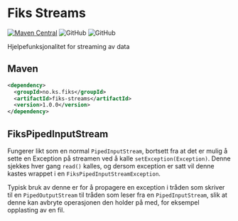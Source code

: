 # Fiks Streams
[![Maven Central](https://img.shields.io/maven-central/v/no.ks.fiks/fiks-streams)](https://search.maven.org/artifact/no.ks.fiks/fiks-streams)
![GitHub](https://img.shields.io/github/release-date/ks-no/fiks-streams)
![GitHub](https://img.shields.io/github/license/ks-no/fiks-streams)

Hjelpefunksjonalitet for streaming av data

## Maven
```xml
<dependency>
  <groupId>no.ks.fiks</groupId>
  <artifactId>fiks-streams</artifactId>
  <version>1.0.0</version>
</dependency>
```

## FiksPipedInputStream
Fungerer likt som en normal `PipedInputStream`, bortsett fra at det er mulig å sette en Exception på streamen ved å kalle 
`setException(Exception)`. Denne sjekkes hver gang `read()` kalles, og dersom exception er satt vil denne kastes wrappet 
i en `FiksPipedInputStreamException`.

Typisk bruk av denne er for å propagere en exception i tråden som skriver til en `PipedOutputStream` til tråden som leser fra
en `PipedInputStream`, slik at denne kan avbryte operasjonen den holder på med, for eksempel opplasting av en fil.